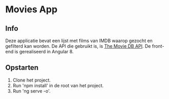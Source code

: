 # Movies App
## Info

Deze applicatie bevat een lijst met films van IMDB waarop gezocht en gefilterd kan worden.
De API die gebruikt is, is [The Movie DB API](https://developers.themoviedb.org/3/getting-started/introduction).
De front-end is gerealiseerd in Angular 8.

## Opstarten
1. Clone het project.
2. Run 'npm install' in de root van het project.
3. Run 'ng serve -o'.
